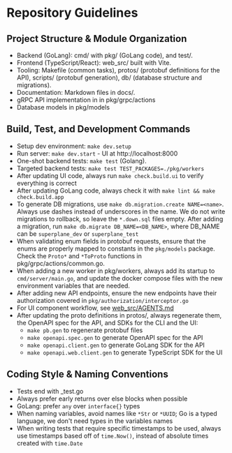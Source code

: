 # Repository Guidelines

## Project Structure & Module Organization

- Backend (GoLang): cmd/ with pkg/ (GoLang code), and test/.
- Frontend (TypeScript/React): web_src/ built with Vite.
- Tooling: Makefile (common tasks), protos/ (protobuf definitions for the API), scripts/ (protobuf generation), db/ (database structure and migrations).
- Documentation: Markdown files in docs/.
- gRPC API implementation in in pkg/grpc/actions
- Database models in pkg/models

## Build, Test, and Development Commands

- Setup dev environment: `make dev.setup`
- Run server: `make dev.start` - UI at http://localhost:8000
- One-shot backend tests: `make test` (Golang).
- Targeted backend tests: `make test TEST_PACKAGES=./pkg/workers`
- After updating UI code, always run `make check.build.ui` to verify everything is correct
- After updating GoLang code, always check it with `make lint && make check.build.app`
- To generate DB migrations, use `make db.migration.create NAME=<name>`. Always use dashes instead of underscores in the name. We do not write migrations to rollback, so leave the `*.down.sql` files empty. After adding a migration, run `make db.migrate DB_NAME=<DB_NAME>`, where DB_NAME can be `superplane_dev` or `superplane_test`
- When validating enum fields in protobuf requests, ensure that the enums are properly mapped to constants in the `pkg/models` package. Check the `Proto*` and `*ToProto` functions in pkg/grpc/actions/common.go.
- When adding a new worker in pkg/workers, always add its startup to `cmd/server/main.go`, and update the docker compose files with the new environment variables that are needed.
- After adding new API endpoints, ensure the new endpoints have their authorization covered in `pkg/authorization/interceptor.go`
- For UI component workflow, see [web_src/AGENTS.md](web_src/AGENTS.md)
- After updating the proto definitions in protos/, always regenerate them, the OpenAPI spec for the API, and SDKs for the CLI and the UI:
  - `make pb.gen` to regenerate protobuf files
  - `make openapi.spec.gen` to generate OpenAPI spec for the API
  - `make openapi.client.gen` to generate GoLang SDK for the API
  - `make openapi.web.client.gen` to generate TypeScript SDK for the UI

## Coding Style & Naming Conventions

- Tests end with _test.go
- Always prefer early returns over else blocks when possible
- GoLang: prefer `any` over `interface{}` types
- When naming variables, avoid names like `*Str` or `*UUID`; Go is a typed language, we don't need types in the variables names
- When writing tests that require specific timestamps to be used, always use timestamps based off of `time.Now()`, instead of absolute times created with `time.Date`
